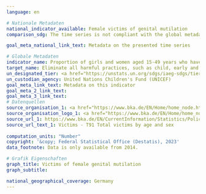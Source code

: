 ```yaml
---
language: en    

# Nationale Metadaten    
national_indicator_available: Female victims of genital mutilation    
comparison_sdg: The time series is not compliant with the global metadata, but provides additional information.    

goal_meta_national_link_text: Metadata on the presented time series    

# Globale Metadaten    
indicator_name: Proportion of girls and women aged 15-49 years who have undergone female genital mutilation, by age    
target_name: Eliminate all harmful practices, such as child, early and forced marriage and female genital mutilation    
un_designated_tier: <a href="https://unstats.un.org/sdgs/iaeg-sdgs/tier-classification/" title="Click here for more information on the UN tier classification."  target="_blank">Tier I</a>    
un_custodian_agency: United Nations Children's Fund (UNICEF)    
goal_meta_link_text: Metadata on this indicator    
goal_meta_2_link_text:     
goal_meta_3_link_text:         
# Datenquellen
source_organisation_1: <a href="https://www.bka.de/EN/Home/home_node.htm"> Federal Criminal Police Office </a>
source_organisation_logo_1: <a href="https://www.bka.de/EN/Home/home_node.htm"><img src="https://g205sdgs.github.io/sdg-indicators/public/OrgImgEn/bka.png" alt="Logo bka" style="height:60px; width:148px"/></a>
source_url_1: https://www.bka.de/EN/CurrentInformation/Statistics/PoliceCrimeStatistics/2021/pcs2021_node.html
source_url_text_1: Victims - T91 Total victims by age and sex
    
computation_units: "Number"    
copyright: '&copy; Federal Statistical Office (Destatis), 2023'    
data_footnote: Data is only available from 2014.    

# Grafik Eigenschaften    
graph_title: Victims of female genital mutilation
graph_subtitle:     

national_geographical_coverage: Germany    
---
```


<span></span>